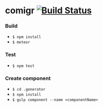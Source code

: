 # comigr [![Build Status](https://travis-ci.org/renanpvaz/comigr.svg?branch=master)](https://travis-ci.org/renanpvaz/comigr)

### Build

- `$ npm install`
- `$ meteor`

### Test

- `$ npm test`

### Create component

- `$ cd .generator`
- `$ npm install`
- `$ gulp component --name <componentName>`
